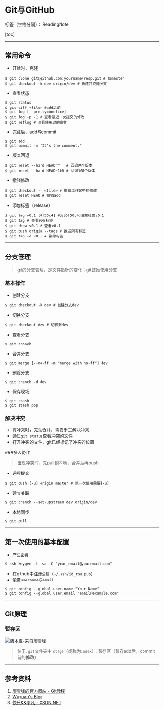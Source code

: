 # Git与GitHub

标签（空格分隔）： ReadingNote

[toc]

-----------------------
## 常用命令
- 开始时，克隆
```
$ git clone git@github.com:yourname/resp.git # 仅master
$ git checkout -b dev origin/dev # 新建并克隆分支
```
- 查看状态
```
$ git status
$ git diff <file> #add之前
$ git log [--pretty=oneline]
$ git log -p -1 # 查看最近一次提交的修改
$ git reflog # 查看使用过的命令
```
- 完成后，add与commit
```
$ git add .
$ git commit -m "It's the comment."
```
- 版本回退
```
$ git reset --hard HEAD^^   # 回退两个版本
$ git reset --hard HEAD~100 # 回退100个版本
```
- 撤销修改
```
$ git checkout -- <file> # 撤销工作区中的修改
$ git reset HEAD # 撤销add
```
- 添加标签（release）
```
$ git tag v0.1 [0f50c4] #为[0f50c4]设置标签v0.1
$ git tag # 查看已有标签
$ git show v0.1 # 查看v0.1
$ git push origin --tags # 推送所有标签
$ git tag -d v0.1 # 删除标签
```
--------------------------
## 分支管理
> git的分支管理，是文件指针的变化；git鼓励使用分支

### 基本操作
- 创建分支
```
$ git checkout -b dev # 创建分支dev
```
- 切换分支
```
$ git checkout dev # 切换到dev
```
- 查看分支
```
$ git branch
```
- 合并分支
```
$ git merge [--no-ff -m "merge with no-ff"] dev
```
- 删除分支
```
$ git branch -d dev
```
- 保存现场
```
$ git stash
$ git stash pop
```
### 解决冲突
- 有冲突时，无法合并，需要手工解决冲突
- 通过`git status`查看冲突的文件
- 打开冲突的文件，git已经标记了冲突的位置

###多人协作
> 出现冲突时，先pull到本地，合并后再push

- 远程提交
```
$ git push [-u] origin master # 第一次使用需要[-u]
```
- 建立关联
```
$ git branch --set-upstream dev origin/dev
```
- 本地同步
```
$ git pull
```
--------------------------
## 第一次使用的基本配置
- 产生`密钥`
```
$ ssh-keygen -t rsa -C "your_email@youremail.com"
```
- 在github中注册`公钥`（`~/.ssh/id_rsa.pub`）
- 设置`username`与`email`
```
$ git config --global user.name "Your Name"
$ git config --global user.email "email@example.com"
```
-----------------------
## Git原理
### 暂存区
![版本库-来自廖雪峰](http://www.liaoxuefeng.com/files/attachments/001384907702917346729e9afbf4127b6dfbae9207af016000/0)
> 位于`.git`文件夹中
> `stage`（或称为`index`）：暂存区（暂存add后，commit前的**修改**）

-----------------------
## 参考资料
1. [廖雪峰的官方网站 - Git教程](http://www.liaoxuefeng.com/wiki/0013739516305929606dd18361248578c67b8067c8c017b000)
1. [Wuyuan's Blog](http://wuyuans.com/2012/05/github-simple-tutorial/)
1. [快乐&&平凡 - CSDN.NET](http://blog.csdn.net/wh_19910525/article/details/8128916)
